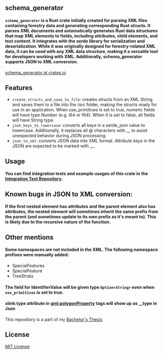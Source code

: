 ## schema_generator

#### `schema_generator` is a Rust crate initially created for parsing XML files containing forestry data and generating corresponding Rust structs. It parses XML documents and automatically generates Rust data structures that map XML elements to fields, including attributes, child elements, and text content. It integrates with the serde library for serialization and deserialization. While it was originally designed for forestry-related XML data, it can be used with any XML data structure, making it a versatile tool for developers working with XML. Additionally, schema_generator supports JSON to XML conversion.

[schema_generator at crates.io](https://crates.io/crates/schema_generator)

## Features
- `create_structs_and_save_to_file`: creates structs from an XML String and saves them to a file into the /src folder, making the structs ready for use in an application. When use_primitives is set to true, numeric fields will have type Number (e.g. i64 or f64). When it is set to false, all fields will have String type.
- `json_keys_to_lowercase`: converts all keys in a serde_json value to lowercase. Additionally, it replaces all @ characters with __ to avoid unexpected behavior during JSON processing.
- `json_to_xml`: converts JSON data into XML format. Attribute keys in the JSON are expected to be marked with __.

## Usage

#### You can find integration tests and example usages of this crate in the [Integration Test Repository](https://github.com/mabackma/forestry_structs).

## Known bugs in JSON to XML conversion:

#### If the first nested element has attributes and the parent element also has attributes, the nested element will sometimes inherit the same prefix from the parent (and sometimes update to its own prefix as it's meant to). This is likely due to the recursive nature of the function.

## Other mentions

#### Some namespaces are not included in the XML. The following namespace prefixes were manually added:
- SpecialFeatures
- SpecialFeature
- TreeStrata

#### The field for IdentifierValue will be given type `Option<String>` even when `use_primitives` is set to true.

#### xlink:type attribute in <gml:polygonProperty> tags will show up as __type in Json

This repository is a part of my [Bachelor's Thesis](https://www.theseus.fi/handle/10024/880034)

## License

[MIT License](LICENSE)
